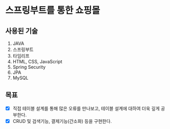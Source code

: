 # 스프링부트를 통한 쇼핑몰
## 사용된 기술
1. JAVA
2. 스프링부트
3. 타임리프
4. HTML, CSS, JavaScript
5. Spring Security
6. JPA
7. MySQL

## 목표
- [x] 직접 테이블 설계를 통해 많은 오류를 만나보고, 테이블 설계에 대하여 더욱 깊게 공부한다.
- [x] CRUD 및 검색기능, 결제기능(간소화) 등을 구현한다.